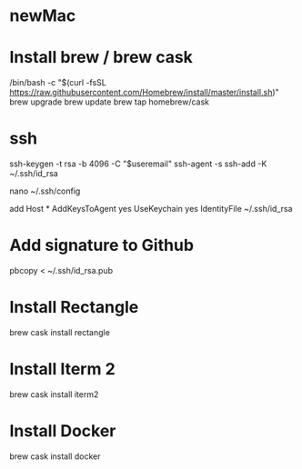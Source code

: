 # newMac

# Install brew / brew cask

/bin/bash -c "$(curl -fsSL https://raw.githubusercontent.com/Homebrew/install/master/install.sh)"
brew upgrade
brew update
brew tap homebrew/cask

# ssh

ssh-keygen -t rsa -b 4096 -C "$useremail"
ssh-agent -s
ssh-add -K ~/.ssh/id_rsa

nano ~/.ssh/config

add
Host *
 AddKeysToAgent yes
 UseKeychain yes
 IdentityFile ~/.ssh/id_rsa
 
# Add signature to Github
pbcopy < ~/.ssh/id_rsa.pub

# Install Rectangle
brew cask install rectangle

# Install Iterm 2
brew cask install iterm2

# Install Docker
brew cask install docker
